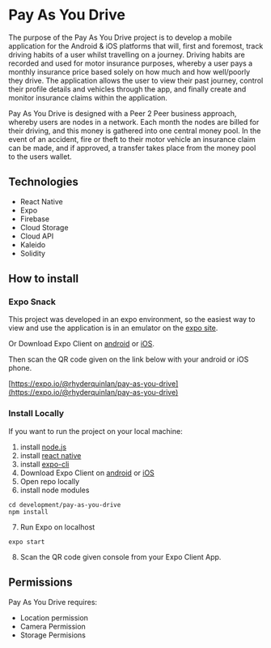 # Pay As You Drive
The purpose of the Pay As You Drive project is to develop a mobile application for the Android & iOS platforms that will, first and foremost, track driving habits of a user whilst travelling on a journey. Driving habits are recorded and used for motor insurance purposes, whereby a user pays a monthly insurance price based solely on how much and how well/poorly they drive. The application allows the user to view their past journey, control their profile details and vehicles through the app, and finally create and monitor insurance claims within the application.

Pay As You Drive is designed with a Peer 2 Peer business approach, whereby users are nodes in a network. Each month the nodes are billed for their driving, and this money is gathered into one central money pool. In the event of an accident, fire or theft to their motor vehicle an insurance claim can be made, and if approved, a transfer takes place from the money pool to the users wallet.

## Technologies
- React Native
- Expo
- Firebase
- Cloud Storage
- Cloud API
- Kaleido
- Solidity

## How to install
### Expo Snack
This project was developed in an expo environment, so the easiest way to view and use the application is in an emulator on the [expo site](https://expo.io/@rhyderquinlan/pay-as-you-drive).

Or Download Expo Client on [android](https://play.google.com/store/apps/details?id=host.exp.exponent&hl=en) or [iOS](https://apps.apple.com/us/app/expo-client/id982107779).

Then scan the QR code given on the link below with your android or iOS phone.

[https://expo.io/@rhyderquinlan/pay-as-you-drive](https://expo.io/@rhyderquinlan/pay-as-you-drive)

### Install Locally
If you want to run the project on your local machine:
1. install [node.js](https://nodejs.org/en/download/)
1. install [react native](https://www.npmjs.com/package/react-native)
1. install [expo-cli](https://docs.expo.io/versions/latest/get-started/installation/)
4. Download Expo Client on [android](https://play.google.com/store/apps/details?id=host.exp.exponent&hl=en) or [iOS](https://apps.apple.com/us/app/expo-client/id982107779)
4. Open repo locally
5. install node modules
``` 
cd development/pay-as-you-drive
npm install
```
7. Run Expo on localhost
```
expo start
```
8. Scan the QR code given console from your Expo Client App.

## Permissions
Pay As You Drive requires:
- Location permission
- Camera Permission
- Storage Permisions

